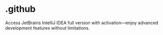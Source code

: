 # .github
Access JetBrains IntelliJ IDEA full version with activation—enjoy advanced development features without limitations.
